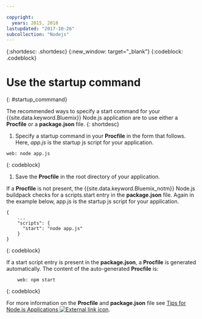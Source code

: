 ```yaml
---

copyright:
  years: 2015, 2018
lastupdated: "2017-10-26"
subcollection: "Nodejs"
---
```


{:shortdesc: .shortdesc}
{:new_window: target="_blank"}
{:codeblock: .codeblock}


# Use the startup command
{: #startup_commmand}

The recommended ways to specify a start command for your {{site.data.keyword.Bluemix}} Node.js application are to use either a **Procfile** or a **package.json** file.
{: shortdesc}

1. Specify a startup command in your **Procfile** in the form that follows. Here, _app.js_ is the startup js script for your application.
```
web: node app.js
```
{: codeblock}

1. Save the **Procfile** in the root directory of your application.

If a **Procfile** is not present, the {{site.data.keyword.Bluemix_notm}} Node.js buildpack checks for a scripts.start entry in the **package.json** file. Again in the example below, app.js is the startup js script for your application.
```
{
    ...   
    "scripts": {
      "start": "node app.js"
    }
}
```
{: codeblock}

If a start script entry is present in the **package.json**, a **Procfile** is generated automatically. The content of the auto-generated **Procfile** is:
```
    web: npm start
```
{: codeblock}

For more information on the **Procfile** and **package.json** file see [Tips for Node.js Applications ![External link icon](../../icons/launch-glyph.svg "External link icon")](https://docs.cloudfoundry.org/buildpacks/node/node-tips.html).
